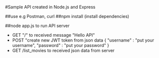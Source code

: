 #Sample API created in Node.js and Express

##use e.g Postman, curl
##npm install (install dependencies)

##node app.js to run API server

- GET "/" to received message "Hello API"
- POST "create new JWT token from json data {
  "username" : "put your username",
  "password" : "put your password"
  }
- GET /list_movies to received json data from server
